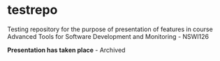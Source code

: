 # testrepo
Testing repository for the purpose of presentation of features in course Advanced Tools for Software Development and Monitoring - NSWI126

__Presentation has taken place__ - Archived
